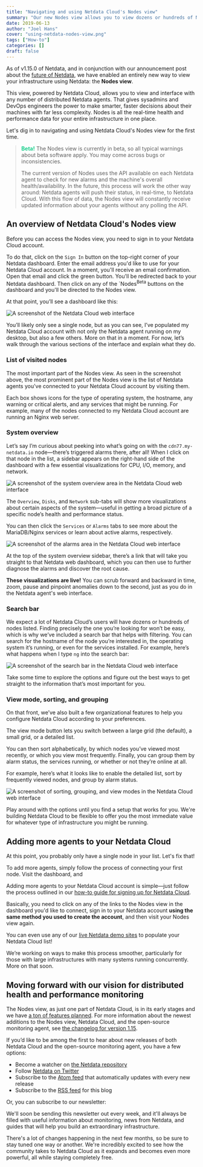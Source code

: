 ```yaml
---
title: "Navigating and using Netdata Cloud's Nodes view"
summary: "Our new Nodes view allows you to view dozens or hundreds of Netdata agents in a single interface. Because it's powered by Netdata Cloud, it's a secure and simple way to scale out your monitoring infrastructure."
date: 2019-06-13
author: "Joel Hans"
cover: "using-netdata-nodes-view.png"
tags: ["How-to"]
categories: []
draft: false
---
```


As of v1.15.0 of Netdata, and in conjunction with our announcement post about the [future of Netdata](https://blog.netdata.cloud/posts/netdata-cloud-announcement/), we have enabled an entirely new way to view your infrastructure using Netdata: the **Nodes view**. 

This view, powered by Netdata Cloud, allows you to view and interface with any number of distributed Netdata agents. That gives sysadmins and DevOps engineers the power to make smarter, faster decisions about their machines with far less complexity. Nodes is all the real-time health and performance data for your entire infrastructure in one place.

Let's dig in to navigating and using Netdata Cloud's Nodes view for the first time.

<!--more-->

> <span style="color: #17CE8A;">**Beta!**</span> The Nodes view is currently in beta, so all typical warnings about beta software apply. You may come across bugs or inconsistencies.
> 
> The current version of Nodes uses the API available on each Netdata agent to check for new alarms and the machine's overall health/availability. In the future, this process will work the other way around: Netdata agents will push their status, in real-time, to Netdata Cloud. With this flow of data, the Nodes view will constantly receive updated information about your agents without any polling the API.


## An overview of Netdata Cloud's Nodes view

Before you can access the Nodes view, you need to sign in to your Netdata Cloud account.

To do that, click on the `Sign In` button on the top-right corner of your Netdata dashboard. Enter the email address you'd like to use for your Netdata Cloud account. In a moment, you'll receive an email confirmation. Open that email and click the green button. You'll be redirected back to your Netdata dashboard. Then click on any of the `Nodes<sup>Beta</sup> buttons on the dashboard and you'll be directed to the Nodes view.

At that point, you’ll see a dashboard like this:

![A screenshot of the Netdata Cloud web interface](/img/how-to-netdata-cloud_07.png)

You’ll likely only see a single node, but as you can see, I’ve populated my Netdata Cloud account with not only the Netdata agent running on my desktop, but also a few others. More on that in a moment. For now, let’s walk through the various sections of the interface and explain what they do.

### List of visited nodes

The most important part of the Nodes view. As seen in the screenshot above, the most prominent part of the Nodes view is the list of Netdata agents you've connected to your Netdata Cloud account by visiting them.

Each box shows icons for the type of operating system, the hostname, any warning or critical alerts, and any services that might be running. For example, many of the nodes connected to my Netdata Cloud account are running an Nginx web server.

### System overview 

Let’s say I’m curious about peeking into what’s going on with the `cdn77.my-netdata.io` node—there’s triggered alarms there, after all! When I click on that node in the list, a sidebar appears on the right-hand side of the dashboard with a few essential visualizations for CPU, I/O, memory, and network.

![A screenshot of the system overview area in the Netdata Cloud web interface](/img/how-to-netdata-cloud_08.png)

The `Overview`, `Disks`, and `Network` sub-tabs will show more visualizations about certain aspects of the system—useful in getting a broad picture of a specific node’s health and performance status.

You can then click the `Services` or `Alarms` tabs to see more about the MariaDB/Nginx services or learn about active alarms, respectively.

![A screenshot of the alarms area in the Netdata Cloud web interface](/img/how-to-netdata-cloud_09.png)

At the top of the system overview sidebar, there’s a link that will take you straight to that Netdata web dashboard, which you can then use to further diagnose the alarms and discover the root cause.

**These visualizations are live!** You can scrub forward and backward in time, zoom, pause and pinpoint anomalies down to the second, just as you do in the Netdata agent's web interface.

### Search bar

We expect a lot of Netdata Cloud’s users will have dozens or hundreds of nodes listed. Finding precisely the one you’re looking for won’t be easy, which is why we’ve included a search bar that helps with filtering. You can search for the hostname of the node you’re interested in, the operating system it’s running, or even for the services installed. For example, here’s what happens when I type `ng` into the search bar:

![A screenshot of the search bar in the Netdata Cloud web interface](/img/how-to-netdata-cloud_10.png)

Take some time to explore the options and figure out the best ways to get straight to the information that’s most important for you.

### View mode, sorting, and grouping

On that front, we’ve also built a few organizational features to help you configure Netdata Cloud according to your preferences.

The view mode button lets you switch between a large grid (the default), a small grid, or a detailed list.

You can then sort alphabetically, by which nodes you’ve viewed most recently, or which you view most frequently. Finally, you can group them by alarm status, the services running, or whether or not they’re online at all.

For example, here’s what it looks like to enable the detailed list, sort by frequently viewed nodes, and group by alarm status.

![A screenshot of sorting, grouping, and view modes in the Netdata Cloud web interface](/img/how-to-netdata-cloud_11.png)

Play around with the options until you find a setup that works for you. We're building Netdata Cloud to be flexible to offer you the most immediate value for whatever type of infrastructure you might be running.

## Adding more agents to your Netdata Cloud

At this point, you probably only have a single node in your list. Let's fix that!

To add more agents, simply follow the process of connecting your first node. Visit the dashboard, and 



Adding more agents to your Netdata Cloud account is simple—just follow the process outlined in our [how-to guide for signing up for Netdata Cloud](http://localhost:1313/posts/how-to-netdata-cloud/#getting-started-with-netdata-cloud).

Basically, you need to click on any of the links to the Nodes view in the dashboard you'd like to connect, sign in to your Netdata account **using the same method you used to create the account**, and then visit your Nodes view again.

You can even use any of our [live Netdata demo sites](https://my-netdata.io/#demosites) to populate your Netdata Cloud list!

We’re working on ways to make this process smoother, particularly for those with large infrastructures with many systems running concurrently. More on that soon.

## Moving forward with our vision for distributed health and performance monitoring

The Nodes view, as just one part of Netdata Cloud, is in its early stages and we have [a ton of features planned](https://blog.netdata.cloud/posts/netdata-cloud-announcement/#what-features-will-netdata-cloud-offer). For more information about the newest additions to the Nodes view, Netdata Cloud, and the open-source monitoring agent, see [the changelog for version 1.15](https://github.com/netdata/netdata/releases/tag/v1.15.0).

If you’d like to be among the first to hear about new releases of both Netdata Cloud and the open-source monitoring agent, you have a few options:

- Become a watcher on [the Netdata repository](https://github.com/netdata/netdata)
- Follow [Netdata on Twitter](https://twitter.com/linuxnetdata)
- Subscribe to the [Atom feed](https://github.com/netdata/netdata/releases.atom) that automatically updates with every new release
- Subscribe to the [RSS feed](https://blog.netdata.cloud/index.xml) for this blog

Or, you can subscribe to our newsletter:

<script charset="utf-8" type="text/javascript" src="//js.hsforms.net/forms/shell.js"></script>
<script>
  hbspt.forms.create({
	portalId: "4567453",
	formId: "6a20deb5-a1e6-4312-9c4d-f6862f947fe0"
});
</script>

We'll soon be sending this newsletter out every week, and it'll always be filled with useful information about monitoring, news from Netdata, and guides that will help you build an extraordinary infrastructure.

There's a lot of changes happening in the next few months, so be sure to stay tuned one way or another. We're incredibly excited to see how the community takes to Netdata Cloud as it expands and becomes even more powerful, all while staying completely free.